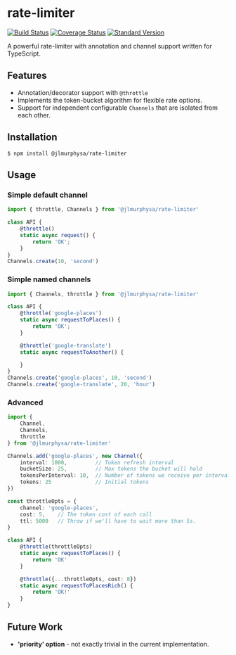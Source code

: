 # rate-limiter
[![Build Status](https://travis-ci.org/jlmurphysa/rate-limiter.svg?branch=master)](https://travis-ci.org/jlmurphysa/rate-limiter)
[![Coverage Status](https://coveralls.io/repos/github/jlmurphysa/rate-limiter/badge.svg?branch=master)](https://coveralls.io/github/jlmurphysa/rate-limiter?branch=master)
[![Standard Version](https://img.shields.io/npm/v/npm.svg)](https://img.shields.io/npm/v/npm.svg)

A powerful rate-limiter with annotation and channel support written for TypeScript.

## Features
* Annotation/decorator support with `@throttle`
* Implements the token-bucket algorithm for flexible rate options.
* Support for independent configurable `Channels` that are isolated from each other.

## Installation
`$ npm install @jlmurphysa/rate-limiter`

## Usage

### Simple default channel
```typescript
import { throttle, Channels } from '@jlmurphysa/rate-limiter'

class API {
    @throttle()
    static async request() {
        return 'OK';
    }
}
Channels.create(10, 'second')
```

### Simple named channels
```typescript
import { Channels, throttle } from '@jlmurphysa/rate-limiter'

class API {
    @throttle('google-places')
    static async requestToPlaces() {
        return 'OK';
    }

    @throttle('google-translate')
    static async requestToAnother() {

    }
}
Channels.create('google-places', 10, 'second')
Channels.create('google-translate', 20, 'hour')
```

### Advanced
```typescript
import {
    Channel,
    Channels,
    throttle
} from '@jlmurphysa/rate-limiter'

Channels.add('google-places', new Channel({
    interval: 1000,         // Token refresh interval
    bucketSize: 25,         // Max tokens the bucket will hold
    tokensPerInterval: 10,  // Number of tokens we receive per interval
    tokens: 25              // Initial tokens
})

const throttleOpts = {
    channel: 'google-places',
    cost: 5,    // The token cost of each call
    ttl: 5000   // Throw if we'll have to wait more than 5s.
}

class API {
    @throttle(throttleOpts)
    static async requestToPlaces() {
        return 'OK'
    }

    @throttle({...throttleOpts, cost: 8})
    static async requestToPlacesRich() {
        return 'OK!'
    }
}
```

## Future Work
+ **'priority' option** - not exactly trivial in the current implementation.
